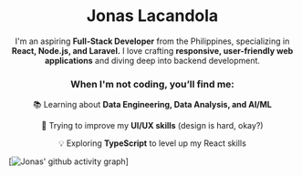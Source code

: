  <div align="center">
   <h1>Jonas Lacandola</h1>
   <p>I'm an aspiring <b>Full-Stack Developer</b> from the Philippines, specializing in <b>React, Node.js, and Laravel.</b> I love crafting <b>responsive, user-friendly web applications</b> and diving deep into backend development. </p> 
   <h3>When I'm not coding, you’ll find me: </h3> 
   <p>📚 Learning about <b>Data Engineering, Data Analysis, and AI/ML</b>  </p>
   <p>🎨 Trying to improve my <b>UI/UX skills</b> (design is hard, okay?)  </p>
   <p>💡 Exploring <b>TypeScript</b> to level up my React skills  </p>
 </div>

[![Jonas' github activity graph](https://github-readme-activity-graph.vercel.app/graph?username=jonaslacandola0617&theme=react-dark)]
